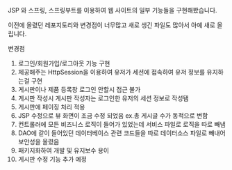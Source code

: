 JSP 와 스프링, 스프링부트를 이용하여 웹 사이트의 일부 기능들을 구현해봤습니다.

이전에 올렸던 레포지토리와 변경점이 너무많고 새로 생긴 파일도 많아서 아예 새로 올립니다.

변경점
1. 로그인/회원가입/로그아웃 기능 구현
2. 제공해주는 HttpSession을 이용하여 유저가 세션에 접속하여 유저 정보를 유지하는걸 구현
3. 게시판이나 제품 등록창 로그인 안할시 접근 불가
4. 게시판 작성시 게시판 작성자는 로그인한 유저의 세션 정보로 작성됌
5. 게시판에 페이징 처리 적용
6. JSP 수정으로 뷰 화면이 조금 수정 되었음  ex.총 게시글 수가 동적으로 변함
7. 컨트롤러에 모든 비즈니스 로직이 들어가 있었는데 서비스 파일로 로직을 따로 빼냄
8. DAO에 같이 들어있던 데이터베이스 관련 코드들을 따로 데이터소스 파일로 빼내어 보안성을 올렸음
9. 패키지화하여 개발 및 유지보수 용이
10. 게시판 수정 기능 추가 예정


